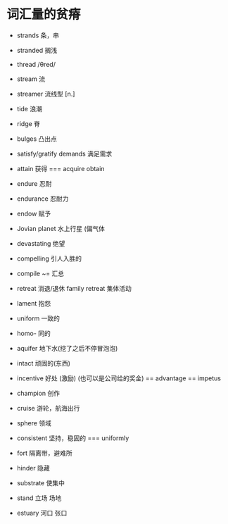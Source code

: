 # 词汇量的贫瘠

+ strands 条，串

+ stranded 搁浅

+ thread /θred/

+ stream 流

+ streamer 流线型 [n.]

+ tide 浪潮

+ ridge 脊

+ bulges 凸出点

+ satisfy/gratify demands 满足需求

+ attain 获得 === acquire obtain

- endure 忍耐

- endurance 忍耐力

- endow 赋予

- Jovian planet 水上行星 (偏气体

- devastating 绝望

- compelling 引人入胜的

- compile ~= 汇总

- retreat 消退/退休 family retreat 集体活动

- lament 抱怨

- uniform 一致的

- homo- 同的

- aquifer 地下水(挖了之后不停冒泡泡)

- intact 顽固的(东西)

- incentive 好处 (激励) (也可以是公司给的奖金) == advantage == impetus 

- champion 创作

- cruise 游轮，航海出行

- sphere 领域

- consistent 坚持，稳固的 === uniformly

- fort 隔离带，避难所

- hinder 隐藏

- substrate 使集中

- stand 立场 场地

- estuary 河口 张口

